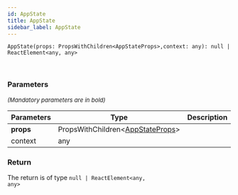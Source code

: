 ```yaml
---
id: AppState
title: AppState
sidebar_label: AppState
---
```


```tsx
AppState(props: PropsWithChildren<AppStateProps>,context: any): null | ReactElement<any, any>
```
<br/>



### Parameters

<font size="2"><i>(Mandatory parameters are in bold)</i></font>

| Parameters | Type | Description |
| --------- | ---- | ----------- |
| **props** | PropsWithChildren<[AppStateProps](/framework-api/interfaces/AppStateProps.md)\> |  |
| context | any |  |


### Return



The return is of type <code>null | ReactElement<any, any\></code>